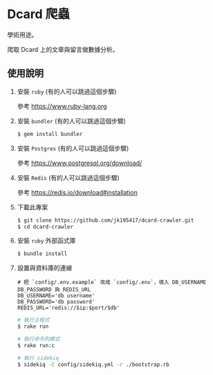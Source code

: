 # Dcard 爬蟲

學術用途。

爬取 Dcard 上的文章與留言做數據分析。

## 使用說明

1.  安裝 `ruby` (有的人可以跳過這個步驟)

    參考 <https://www.ruby-lang.org>

2.  安裝 `bundler` (有的人可以跳過這個步驟)

    ```bash
    $ gem install bundler
    ```

3.  安裝 `Postgres` (有的人可以跳過這個步驟)

    參考 <https://www.postgresql.org/download/>

4.  安裝 `Redis` (有的人可以跳過這個步驟)

    參考 <https://redis.io/download#installation>

5.  下載此專案

    ```bash
    $ git clone https://github.com/jk195417/dcard-crawler.git
    $ cd dcard-crawler
    ```

6.  安裝 `ruby` 外部函式庫

    ```bash
    $ bundle install
    ```

7.  設置與資料庫的連線

    ```env
    # 把 `config/.env.example` 改成 `config/.env`，填入 DB_USERNAME DB_PASSWORD 與 REDIS_URL
    DB_USERNAME='db username'
    DB_PASSWORD='db password'
    REDIS_URL='redis://$ip:$port/$db'
    ```
    ```bash
    # 執行主程式
    $ rake run

    # 執行命令列模式
    $ rake run:c

    # 執行 sidekiq
    $ sidekiq -C config/sidekiq.yml -r ./bootstrap.rb
    ```
